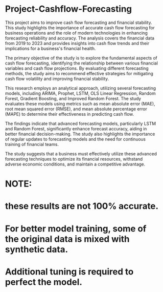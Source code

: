 # Project-Cashflow-Forecasting

This project aims to improve cash flow forecasting and financial stability. This study highlights the importance of accurate cash flow forecasting for business operations and the role of modern technologies in enhancing forecasting reliability and accuracy. The analysis covers the financial data from 2019 to 2023 and provides insights into cash flow trends and their implications for a business's financial health. 

The primary objective of the study is to explore the fundamental aspects of cash flow forecasting, identifying the relationship between various financial variables and cash flow projections. By evaluating different forecasting methods, the study aims to recommend effective strategies for mitigating cash flow volatility and improving financial stability. 

This research employs an analytical approach, utilizing several forecasting models, including ARIMA, Prophet, LSTM, OLS Linear Regression, Random Forest, Gradient Boosting, and Improved Random Forest. The study evaluates these models using metrics such as mean absolute error (MAE), root mean squared error (RMSE), and mean absolute percentage error (MAPE) to determine their effectiveness in predicting cash flow. 

The findings indicate that advanced forecasting models, particularly LSTM and Random Forest, significantly enhance forecast accuracy, aiding in better financial decision-making. The study also highlights the importance of regular updates to forecasting models and the need for continuous training of financial teams. 

The study suggests that a business must effectively utilize these advanced forecasting techniques to optimize its financial resources, withstand adverse economic conditions, and maintain a competitive advantage. 
# NOTE:
# these results are not 100% accurate.
# For better model training, some of the original data is mixed with synthetic data.
# Additional tuning is required to perfect the model.
